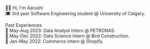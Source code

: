 👋🏽 Hi, I'm Aarushi <br />
🎓 3rd year Software Engineering student @ University of Calgary.  <br />


Past Experiences  <br />
💼 May-Aug 2023: Data Analyst Intern @ PETRONAS. <br />
💼 May-Dec 2022: Data Science Intern @ Bird Construction. <br />
💼 Jan-May 2022: Commerce Intern @ Shopify. <br />




